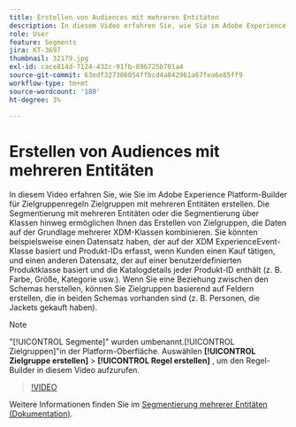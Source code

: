 ```yaml
---
title: Erstellen von Audiences mit mehreren Entitäten
description: In diesem Video erfahren Sie, wie Sie im Adobe Experience Platform-Builder für Zielgruppenregeln Zielgruppen mit mehreren Entitäten erstellen.  Die Segmentierung mit mehreren Entitäten oder die Segmentierung über Klassen hinweg ermöglichen Ihnen das Erstellen von Zielgruppen, die Daten auf der Grundlage mehrerer XDM-Klassen kombinieren.
role: User
feature: Segments
jira: KT-3697
thumbnail: 32179.jpg
exl-id: cace814d-7124-432c-91fb-896725b701a4
source-git-commit: 63edf327306054ffbcd4a842961a67fea6e85ff9
workflow-type: tm+mt
source-wordcount: '180'
ht-degree: 3%

---
```


# Erstellen von Audiences mit mehreren Entitäten

In diesem Video erfahren Sie, wie Sie im Adobe Experience Platform-Builder für Zielgruppenregeln Zielgruppen mit mehreren Entitäten erstellen.  Die Segmentierung mit mehreren Entitäten oder die Segmentierung über Klassen hinweg ermöglichen Ihnen das Erstellen von Zielgruppen, die Daten auf der Grundlage mehrerer XDM-Klassen kombinieren. Sie könnten beispielsweise einen Datensatz haben, der auf der XDM ExperienceEvent-Klasse basiert und Produkt-IDs erfasst, wenn Kunden einen Kauf tätigen, und einen anderen Datensatz, der auf einer benutzerdefinierten Produktklasse basiert und die Katalogdetails jeder Produkt-ID enthält (z. B. Farbe, Größe, Kategorie usw.). Wenn Sie eine Beziehung zwischen den Schemas herstellen, können Sie Zielgruppen basierend auf Feldern erstellen, die in beiden Schemas vorhanden sind (z. B. Personen, die Jackets gekauft haben).

<!--Segment context (segment payload) allows you to provide key contextual details, such as a visitor's abandoned cart contents, in your segment definition so you can send personalized messages.-->

>[!NOTE]
>
> &quot;[!UICONTROL Segmente]&quot; wurden umbenannt.[!UICONTROL Zielgruppen]&quot;in der Platform-Oberfläche. Auswählen **[!UICONTROL Zielgruppe erstellen]** > **[!UICONTROL Regel erstellen]** , um den Regel-Builder in diesem Video aufzurufen.

>[!VIDEO](https://video.tv.adobe.com/v/32179?quality=12&learn=on)

Weitere Informationen finden Sie im [Segmentierung mehrerer Entitäten (Dokumentation)](https://experienceleague.adobe.com/docs/experience-platform/segmentation/multi-entity-segmentation.html?lang=de).
